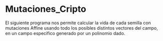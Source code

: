 # Mutaciones_Cripto
El siguiente programa nos permite calcular la vida de cada semilla con mutaciones Affine usando todo los posibles distintos vectores del campo, en un campo especifico generado por un polinomio dado.
